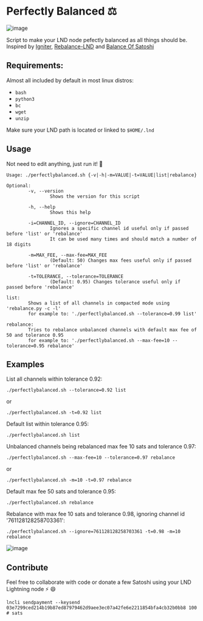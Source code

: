 # Perfectly Balanced ⚖️

![image](https://user-images.githubusercontent.com/88283485/130841235-3e8901c5-3477-4107-b15f-f284a06a9665.png)

Script to make your LND node pefectly balanced as all things should be.
Inspired by [Igniter](https://github.com/RooSoft/igniter), [Rebalance-LND](https://github.com/C-Otto/rebalance-lnd) and [Balance Of Satoshi](https://github.com/alexbosworth/balanceofsatoshis)

## Requirements:

Almost all included by default in most linux distros:

- `bash`
- `python3`
- `bc`
- `wget`
- `unzip`

Make sure your LND path is located or linked to `$HOME/.lnd`

## Usage

Not need to edit anything, just run it! 🚀

```
Usage: ./perfectlybalanced.sh {-v|-h|-m=VALUE|-t=VALUE|list|rebalance}

Optional:
        -v, --version
                Shows the version for this script

        -h, --help
                Shows this help

        -i=CHANNEL_ID, --ignore=CHANNEL_ID
                Ignores a specific channel id useful only if passed before 'list' or 'rebalance'
                It can be used many times and should match a number of 18 digits

        -m=MAX_FEE, --max-fee=MAX_FEE
                (Default: 50) Changes max fees useful only if passed before 'list' or 'rebalance'

        -t=TOLERANCE, --tolerance=TOLERANCE
                (Default: 0.95) Changes tolerance useful only if passed before 'rebalance'

list:
        Shows a list of all channels in compacted mode using 'rebalance.py -c -l'
        for example to: './perfectlybalanced.sh --tolerance=0.99 list'

rebalance:
        Tries to rebalance unbalanced channels with default max fee of 50 and tolerance 0.95
        for example to: './perfectlybalanced.sh --max-fee=10 --tolerance=0.95 rebalance'
```

## Examples

List all channels within tolerance 0.92:

`./perfectlybalanced.sh --tolerance=0.92 list`

or

`./perfectlybalanced.sh -t=0.92 list`

Default list within tolerance 0.95:

`./perfectlybalanced.sh list`

Unbalanced channels being rebalanced max fee 10 sats and tolerance 0.97:

`./perfectlybalanced.sh --max-fee=10 --tolerance=0.97 rebalance`

or

`./perfectlybalanced.sh -m=10 -t=0.97 rebalance`


Default max fee 50 sats and tolerance 0.95:

`./perfectlybalanced.sh rebalance`

Rebalance with max fee 10 sats and tolerance 0.98, ignoring channel id '761128128258703361':

`./perfectlybalanced.sh --ignore=761128128258703361 -t=0.98 -m=10 rebalance`

![image](https://user-images.githubusercontent.com/88283485/131143050-ed227d2c-40ae-478a-91b1-0c4f95743bb1.png)

## Contribute

Feel free to collaborate with code or donate a few Satoshi using your LND Lightning node ⚡ 😄

`lncli sendpayment --keysend 03e7299ced214b19b87ed87979462d9aee3ec07a42fe6e2211854bfa4cb32b0bb8 100 # sats`
